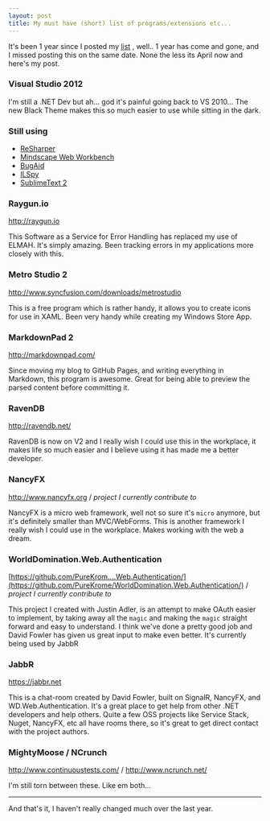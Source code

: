```yaml
---
layout: post
title: My must have (short) list of programs/extensions etc...
---
```


It's been 1 year since I posted my [list](http://www.philliphaydon.com/2012/03/my-must-have-short-list-programs-and-extensions-etc/) , well.. 1 year has come and gone, and I missed posting this on the same date. None the less its April now and here's my post.

### Visual Studio 2012

I'm still a .NET Dev but ah... god it's painful going back to VS 2010... The new Black Theme makes this so much easier to use while sitting in the dark. 

### Still using

- [ReSharper](http://www.jetbrains.com/resharper/)
- [Mindscape Web Workbench](http://www.mindscapehq.com/products/web-workbench)
- [BugAid](http://www.bugaidsoftware.com/)
- [ILSpy](http://wiki.sharpdevelop.net/ilspy.ashx)
- [SublimeText 2](http://www.sublimetext.com/2)

### Raygun.io
<http://raygun.io>

This Software as a Service for Error Handling has replaced my use of ELMAH. It's simply amazing. Been tracking errors in my applications more closely with this.

<!--excerpt-->

### Metro Studio 2
<http://www.syncfusion.com/downloads/metrostudio>

This is a free program which is rather handy, it allows you to create icons for use in XAML. Been very handy while creating my Windows Store App.

### MarkdownPad 2
<http://markdownpad.com/>

Since moving my blog to GitHub Pages, and writing everything in Markdown, this program is awesome. Great for being able to preview the parsed content before committing it.

### RavenDB
<http://ravendb.net/>

RavenDB is now on V2 and I really wish I could use this in the workplace, it makes life so much easier and I believe using it has made me a better developer.

### NancyFX
<http://www.nancyfx.org> / *project I currently contribute to*

NancyFX is a micro web framework, well not so sure it's `micro` anymore, but it's definitely smaller than MVC/WebForms. This is another framework I really wish I could use in the workplace. Makes working with the web a dream.

### WorldDomination.Web.Authentication
[https://github.com/PureKrom....Web.Authentication/](https://github.com/PureKrome/WorldDomination.Web.Authentication/) / *project I currently contribute to*

This project I created with Justin Adler, is an attempt to make OAuth easier to implement, by taking away all the `magic` and making the `magic` straight forward and easy to understand. I think we've done a pretty good job and David Fowler has given us great input to make even better. It's currently being used by JabbR

### JabbR
<https://jabbr.net>

This is a chat-room created by David Fowler, built on SignalR, NancyFX, and WD.Web.Authentication. It's a great place to get help from other .NET developers and help others. Quite a few OSS projects like Service Stack, Nuget, NancyFX, etc all have rooms there, so it's great to get direct contact with the project authors.

### MightyMoose / NCrunch
<http://www.continuoustests.com/> / <http://www.ncrunch.net/>

I'm still torn between these. Like em both...

----

And that's it, I haven't really changed much over the last year. 

